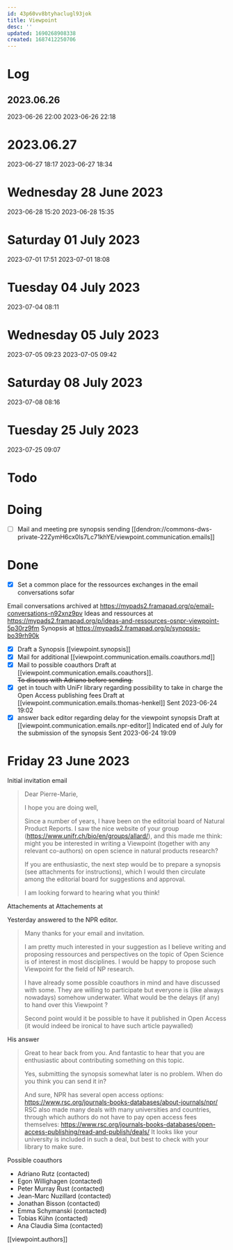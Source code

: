 ```yaml
---
id: 43p60vv8btyhaclugl93jok
title: Viewpoint
desc: ''
updated: 1690268908338
created: 1687412250706
---
```


# Log

## 2023.06.26
2023-06-26 22:00
2023-06-26 22:18

# 2023.06.27
2023-06-27 18:17
2023-06-27 18:34


# Wednesday 28 June 2023
2023-06-28 15:20
2023-06-28 15:35

# Saturday 01 July 2023
2023-07-01 17:51
2023-07-01 18:08

# Tuesday 04 July 2023
2023-07-04 08:11


# Wednesday 05 July 2023
2023-07-05 09:23
2023-07-05 09:42

# Saturday 08 July 2023
2023-07-08 08:16

# Tuesday 25 July 2023
2023-07-25 09:07





# Todo

# Doing 

- [ ] Mail and meeting pre synopsis sending 
[[dendron://commons-dws-private-22ZymH6cx0ls7Lc71khYE/viewpoint.communication.emails]]





# Done

- [x] Set a common place for the ressources exchanges in the email conversations sofar


Email conversations archived at https://mypads2.framapad.org/p/email-conversations-n92xnz9pv
Ideas and ressources at https://mypads2.framapad.org/p/ideas-and-ressources-osnpr-viewpoint-5p30rz9fm
Synopsis at https://mypads2.framapad.org/p/synopsis-bo39rh90k

- [x] Draft a Synopsis
[[viewpoint.synopsis]]
- [x] Mail for additional 
[[viewpoint.communication.emails.coauthors.md]]
- [x] Mail to possible coauthors
Draft at [[viewpoint.communication.emails.coauthors]].  
~~To discuss with Adriano before sending.~~
- [x] get in touch with UniFr library regarding possibility to take in charge the Open Access publishing fees
Draft at [[viewpoint.communication.emails.thomas-henkel]]
Sent 2023-06-24 19:02
- [x] answer back editor regarding delay for the viewpoint synopsis
Draft at [[viewpoint.communication.emails.npr-editor]]
Indicated end of July for the submission of the synopsis
Sent 2023-06-24 19:09

# Friday 23 June 2023

Initial invitation email

> Dear Pierre-Marie,
> 
> I hope you are doing well,
> 
> Since a number of years, I have been on the editorial board of Natural Product Reports.
> I saw the nice website of your group (https://www.unifr.ch/bio/en/groups/allard/), and this made me think: might you be interested in writing a Viewpoint (together with any relevant co-authors) on open science in natural products research?
> 
> If you are enthusiastic, the next step would be to prepare a synopsis (see attachments for instructions), which I would then circulate among the editorial board for suggestions and approval.
> 
> I am looking forward to hearing what you think!

Attachements at [](../../../Dropbox/UniFr/COMMONS_Lab/Papers_PMA/2023/Viewpoint_OSNPR/Submitting%20a%20synopsis%20to%20NPR%20-%20Invited%20authors.pdf)
Attachements at [](../../../Dropbox/UniFr/COMMONS_Lab/Papers_PMA/2023/Viewpoint_OSNPR/Synopsis%20example.pdf)


Yesterday answered to the NPR editor.
> 
> Many thanks for your email and invitation.
> 
> I am pretty much interested in your suggestion as I believe writing and proposing ressources and perspectives on the topic of Open Science is of interest in most disciplines.
> I would be happy to propose such Viewpoint for the field of NP research.
> 
> I have already some possible coauthors in mind and have discussed with some.
> They are willing to participate but everyone is (like always nowadays) somehow underwater.
> What would be the delays (if any) to hand over this Viewpoint ?
> 
> Second point would it be possible to have it published in Open Access (it would indeed be ironical to have such article paywalled)


His answer

> Great to hear back from you. And fantastic to hear that you are enthusiastic about contributing something on this topic.
> 
> Yes, submitting the synopsis somewhat later is no problem. When do you think you can send it in?
> 
> And sure, NPR has several open access options: https://www.rsc.org/journals-books-databases/about-journals/npr/
> RSC also made many deals with many universities and countries, through which authors do not have to pay open access fees themselves: https://www.rsc.org/journals-books-databases/open-access-publishing/read-and-publish/deals/
> It looks like your university is included in such a deal, but best to check with your library to make sure.


Possible coauthors

- Adriano Rutz (contacted)
- Egon Willighagen (contacted)
- Peter Murray Rust (contacted)
- Jean-Marc Nuzillard (contacted)
- Jonathan Bisson (contacted)
- Emma Schymanski (contacted)
- Tobias Kühn (contacted)
- Ana Claudia Sima (contacted)


[[viewpoint.authors]]